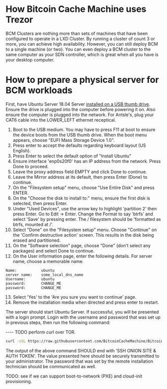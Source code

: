 # How Bitcoin Cache Machine uses Trezor

BCM Clusters are nothing more than sets of machines that have been configured to operate in a LXD Cluster. By running a cluster of count 3 or more, you can achieve high availability. However, you can still deploy BCM to a single machine (or two).  You can even deploy a BCM cluster to the same computer as your SDN controller, which is great when all you have is your desktop computer.

# How to prepare a physical server for BCM workloads

First, have Ubuntu Server 18.04 Server [installed on a USB thumb drive](https://tutorials.ubuntu.com/tutorial/tutorial-create-a-usb-stick-on-ubuntu#0). Ensure the drive is plugged into the computer before powering it on. Also ensure the computer is plugged into the network. For Antsle's, plug your CAT6 cable into the LOWER_LEFT ethernet receptical.

1. Boot to the USB medium. You may have to press F11 at boot to ensure the device boots from the USB thumb drive. When the boot menu appears, choose "EUFI Mass Storage Device 1.0".
2. Press enter to accept the defaults regarding keyboard layout (US English).
3. Press Enter to select the default option of "Install Ubuntu"
4. Ensure interface 'enp0s20f0' has an IP address from the network. Press Done to proceed.
5. Leave the proxy address field EMPTY and click Done to continue.
6. Leave the Mirror address at its default, then press Enter (Done) to continue.
7. On the "Filesystem setup" menu, choose "Use Entire Disk" and press ENTER.
8. On the "Choose the disk to install to:" menu, ensure the first disk is selected, then press Enter.
9. Under "Used Devices", use the arrow key to highlight 'partition 2' then press Enter. Go to Edit -> Enter. Change the Format to say 'btrfs' and select 'Save' by pressing enter.  The / filesystem should be 'formatted as btrfs, mounted at /'.
10. Select "Done" on the "Filesystem setup" menu.  Choose "Continue" on the 'Confirm destructive action' screen. This results in the disk being erased and partitioned.
11. On the "Software selection" page, choose "Done" (don't select any packages) and select Done to continue.
12. On the User information page, enter the following details. For server name, choose a memorable name.

```
Name:           ubuntu
server name:    some_local_dns_name
Username:       ubuntu
password:       CHANGE_ME
password:       CHANGE_ME
```

13. Select 'Yes' to the 'Are you sure you want to continue' page.
14. Remove the installation media when directed and press enter to restart.

The server should start Ubuntu Server. If successful, you will be presented with a login prompt. Login with the username and password that was set up in previous steps, then run the following command:

---- TODO perform curl over TOR.
```bash
curl -sSL https://raw.githubusercontent.com/BitcoinCacheMachine/BitcoinCacheMachine/master/cluster/server_prep.sh | sudo bash
```

The output of the above command SHOULD end with 'SSH ONION SITE & AUTH TOKEN'. The value presented here should be securely transmitted to your administrator. The password that was set by the remote installation technician should be communicated as well. 

TODO: see if we can support boot-to-network (PXE) and cloud-init provisioning.